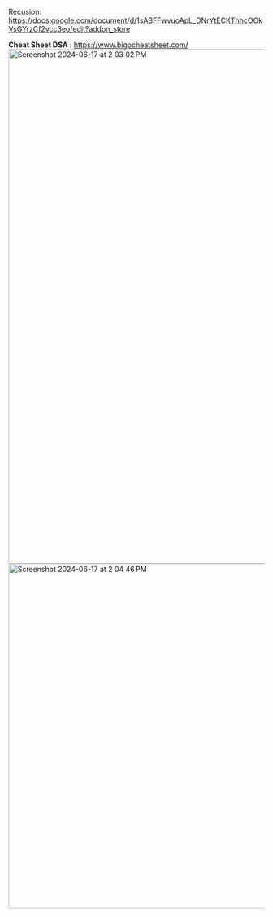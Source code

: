 Recusion: https://docs.google.com/document/d/1sABFFwvuoApL_DNrYtECKThhcOOkVsGYrzCf2vcc3eo/edit?addon_store


**Cheat Sheet DSA** : https://www.bigocheatsheet.com/
<img width="1012" alt="Screenshot 2024-06-17 at 2 03 02 PM" src="https://github.com/vsadana/DSA/assets/94601724/9e33a2ad-d096-4932-acf9-3f3223b007fd">
<img width="678" alt="Screenshot 2024-06-17 at 2 04 46 PM" src="https://github.com/vsadana/DSA/assets/94601724/5b22252e-83c8-4e22-9c26-08cc6b24a8ce">

